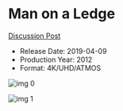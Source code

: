 # Man on a Ledge

[Discussion Post](https://www.avsforum.com/threads/bass-eq-for-filtered-movies.2995212/post-57869294)

* Release Date: 2019-04-09
* Production Year: 2012
* Format: 4K/UHD/ATMOS

![img 0](https://i.imgur.com/EVbXeL2.jpg)

![img 1](https://i.imgur.com/UAJBGmH.jpg)

